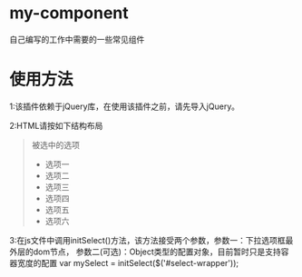 # my-component
自己编写的工作中需要的一些常见组件

# 使用方法
1:该插件依赖于jQuery库，在使用该插件之前，请先导入jQuery。
<script type="text/javascript" src="jquery-3.2.1.min.js"></script>

2:HTML请按如下结构布局


><div id="select-wrapper">
>        <div>被选中的选项</div>
>	<ul>
>	  <li>选项一</li>
>	  <li>选项二</li>
>	  <li>选项三</li>
>	  <li>选项四</li>
>	  <li>选项五</li>
>	  <li>选项六</li>
>	</ul>
></div>


3:在js文件中调用initSelect()方法，该方法接受两个参数，参数一：下拉选项框最外层的dom节点， 参数二(可选)：Object类型的配置对象，目前暂时只是支持容器宽度的配置
 var mySelect = initSelect($('#select-wrapper'));
